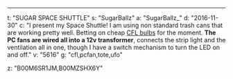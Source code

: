 ---
t: "SUGAR SPACE SHUTTLE"
s: "SugarBallz"
a: "SugarBallz_"
d: "2016-11-30"
c: "I present my Space Shuttle! I am using non standard trash cans that are working pretty well. Betting on cheap <a href='https://amzn.to/3jMfTYw'>CFL bulbs</a> for the moment. <strong>The PC fans are wired all into a 12v transformer</strong>, connects the strip light and the ventilation all in one, though I have a switch mechanism to turn the LED on and off."
v: "5616"
g: "cfl,pcfan,tote,ufo"

z: "B00M6SR1JM,B00MZSHX6Y"
